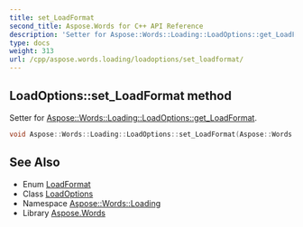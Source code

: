 ```yaml
---
title: set_LoadFormat
second_title: Aspose.Words for C++ API Reference
description: 'Setter for Aspose::Words::Loading::LoadOptions::get_LoadFormat.'
type: docs
weight: 313
url: /cpp/aspose.words.loading/loadoptions/set_loadformat/
---
```

## LoadOptions::set_LoadFormat method


Setter for [Aspose::Words::Loading::LoadOptions::get_LoadFormat](../get_loadformat/).

```cpp
void Aspose::Words::Loading::LoadOptions::set_LoadFormat(Aspose::Words::LoadFormat value)
```

## See Also

* Enum [LoadFormat](../../../aspose.words/loadformat/)
* Class [LoadOptions](../)
* Namespace [Aspose::Words::Loading](../../)
* Library [Aspose.Words](../../../)
